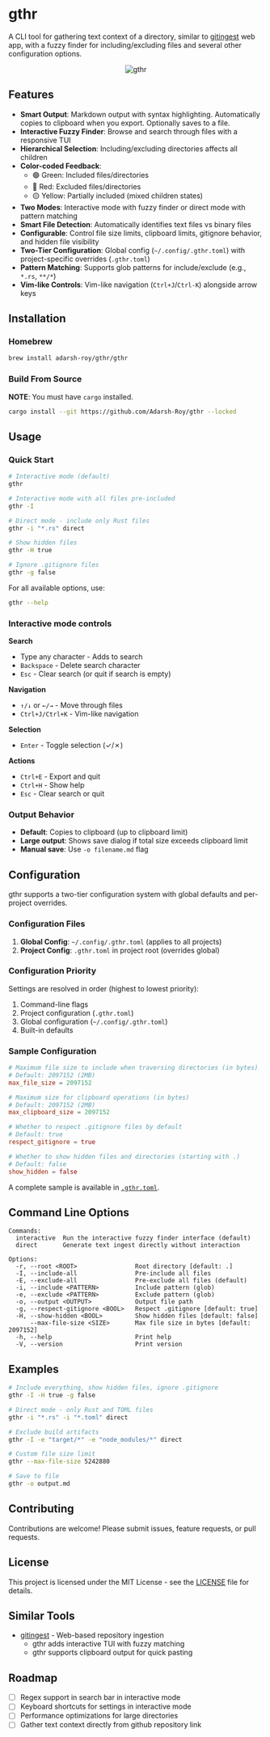 # gthr

A CLI tool for gathering text context of a directory, similar to [gitingest](https://gitingest.com/) web app, with a fuzzy finder for including/excluding files and several other configuration options.

<p align="center">
  <img src="./docs/gthr.png" alt="gthr"/>
</p>

## Features

- **Smart Output**: Markdown output with syntax highlighting. Automatically copies to clipboard when you export. Optionally saves to a file.
- **Interactive Fuzzy Finder**: Browse and search through files with a responsive TUI
- **Hierarchical Selection**: Including/excluding directories affects all children
- **Color-coded Feedback**:
  - 🟢 Green: Included files/directories
  - 🔴 Red: Excluded files/directories
  - 🟡 Yellow: Partially included (mixed children states)
- **Two Modes**: Interactive mode with fuzzy finder or direct mode with pattern matching
- **Smart File Detection**: Automatically identifies text files vs binary files
- **Configurable**: Control file size limits, clipboard limits, gitignore behavior, and hidden file visibility
- **Two-Tier Configuration**: Global config (`~/.config/.gthr.toml`) with project-specific overrides (`.gthr.toml`)
- **Pattern Matching**: Supports glob patterns for include/exclude (e.g., `*.rs`, `**/*`)
- **Vim-like Controls**: Vim-like navigation (`Ctrl+J`/`Ctrl-K`) alongside arrow keys

## Installation

### Homebrew

```bash
brew install adarsh-roy/gthr/gthr
```

### Build From Source

**NOTE**: You must have `cargo` installed.

```bash
cargo install --git https://github.com/Adarsh-Roy/gthr --locked
```

## Usage

### Quick Start

```bash
# Interactive mode (default)
gthr

# Interactive mode with all files pre-included
gthr -I

# Direct mode - include only Rust files
gthr -i "*.rs" direct

# Show hidden files
gthr -H true

# Ignore .gitignore files
gthr -g false
```

For all available options, use:
```bash
gthr --help
```

### Interactive mode controls

**Search**
- Type any character - Adds to search
- `Backspace` - Delete search character
- `Esc` - Clear search (or quit if search is empty)

**Navigation**
- `↑/↓` or `←/→` - Move through files
- `Ctrl+J/Ctrl+K` - Vim-like navigation

**Selection**
- `Enter` - Toggle selection (✓/✗)

**Actions**
- `Ctrl+E` - Export and quit
- `Ctrl+H` - Show help
- `Esc` - Clear search or quit

### Output Behavior
- **Default**: Copies to clipboard (up to clipboard limit)
- **Large output**: Shows save dialog if total size exceeds clipboard limit
- **Manual save**: Use `-o filename.md` flag

## Configuration

gthr supports a two-tier configuration system with global defaults and per-project overrides.

### Configuration Files

1. **Global Config**: `~/.config/.gthr.toml` (applies to all projects)
2. **Project Config**: `.gthr.toml` in project root (overrides global)

### Configuration Priority

Settings are resolved in order (highest to lowest priority):
1. Command-line flags
2. Project configuration (`.gthr.toml`)
3. Global configuration (`~/.config/.gthr.toml`)
4. Built-in defaults

### Sample Configuration

```toml
# Maximum file size to include when traversing directories (in bytes)
# Default: 2097152 (2MB)
max_file_size = 2097152

# Maximum size for clipboard operations (in bytes)
# Default: 2097152 (2MB)
max_clipboard_size = 2097152

# Whether to respect .gitignore files by default
# Default: true
respect_gitignore = true

# Whether to show hidden files and directories (starting with .)
# Default: false
show_hidden = false
```

A complete sample is available in [`.gthr.toml`](./.gthr.toml).

## Command Line Options

```
Commands:
  interactive  Run the interactive fuzzy finder interface (default)
  direct       Generate text ingest directly without interaction

Options:
  -r, --root <ROOT>                Root directory [default: .]
  -I, --include-all                Pre-include all files
  -E, --exclude-all                Pre-exclude all files (default)
  -i, --include <PATTERN>          Include pattern (glob)
  -e, --exclude <PATTERN>          Exclude pattern (glob)
  -o, --output <OUTPUT>            Output file path
  -g, --respect-gitignore <BOOL>   Respect .gitignore [default: true]
  -H, --show-hidden <BOOL>         Show hidden files [default: false]
      --max-file-size <SIZE>       Max file size in bytes [default: 2097152]
  -h, --help                       Print help
  -V, --version                    Print version
```

## Examples

```bash
# Include everything, show hidden files, ignore .gitignore
gthr -I -H true -g false

# Direct mode - only Rust and TOML files
gthr -i "*.rs" -i "*.toml" direct

# Exclude build artifacts
gthr -I -e "target/*" -e "node_modules/*" direct

# Custom file size limit
gthr --max-file-size 5242880

# Save to file
gthr -o output.md
```

## Contributing

Contributions are welcome! Please submit issues, feature requests, or pull requests.

## License

This project is licensed under the MIT License - see the [LICENSE](./LICENSE) file for details.

## Similar Tools

- [gitingest](https://gitingest.com/) - Web-based repository ingestion
  - gthr adds interactive TUI with fuzzy matching
  - gthr supports clipboard output for quick pasting

## Roadmap

- [ ] Regex support in search bar in interactive mode
- [ ] Keyboard shortcuts for settings in interactive mode
- [ ] Performance optimizations for large directories
- [ ] Gather text context directly from github repository link
